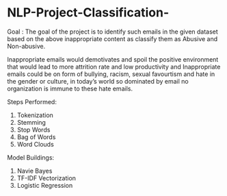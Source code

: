 # NLP-Project-Classification-
Goal : The goal of the project is to identify such emails in the given dataset based on the above inappropriate content as classify them as Abusive and Non-abusive.

Inappropriate emails would demotivates and spoil the positive environment that would lead to more attrition rate and low productivity and Inappropriate emails could be on form of bullying, racism, sexual favourtism and hate in the gender or culture, in today’s world so dominated by email no organization is immune to these hate emails.

Steps Performed:
1) Tokenization
2) Stemming
3) Stop Words
4) Bag of Words
5) Word Clouds

Model Buildings:
1) Navie Bayes
2) TF-IDF Vectorization
3) Logistic Regression
